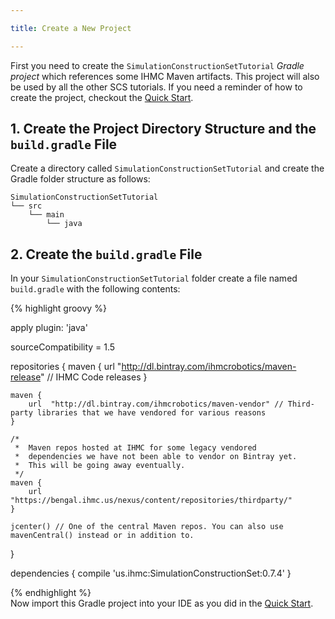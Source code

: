 ```yaml
---

title: Create a New Project

---
```


First you need to create the `SimulationConstructionSetTutorial` *Gradle project* which references some IHMC Maven artifacts.  This project will also be used by all the other SCS tutorials. If you need a reminder of how to create the project, checkout the [Quick Start].

## 1. Create the Project Directory Structure and the `build.gradle` File

Create a directory called `SimulationConstructionSetTutorial` and create the Gradle folder structure as follows:

    SimulationConstructionSetTutorial
    └── src
        └── main
            └── java

## 2. Create the `build.gradle` File

In your `SimulationConstructionSetTutorial` folder create a file named `build.gradle` with the following contents:

{% highlight groovy %}

apply plugin: 'java'  

sourceCompatibility = 1.5  

repositories {
    maven {
        url  "http://dl.bintray.com/ihmcrobotics/maven-release" // IHMC Code releases
    }

    maven {
        url  "http://dl.bintray.com/ihmcrobotics/maven-vendor" // Third-party libraries that we have vendored for various reasons
    }

    /*
     *  Maven repos hosted at IHMC for some legacy vendored
     *  dependencies we have not been able to vendor on Bintray yet.
     *  This will be going away eventually.
     */
    maven {
        url "https://bengal.ihmc.us/nexus/content/repositories/thirdparty/"
    }

    jcenter() // One of the central Maven repos. You can also use mavenCentral() instead or in addition to.
}

dependencies {
    compile 'us.ihmc:SimulationConstructionSet:0.7.4' 
}

{% endhighlight %}
<br>
Now import this Gradle project into your IDE as you did in the [Quick Start].

[Quick Start]: /documentation/00-quickstart/00-quickstart


